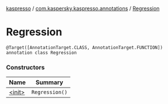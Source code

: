 [kaspresso](../../index.md) / [com.kaspersky.kaspresso.annotations](../index.md) / [Regression](./index.md)

# Regression

`@Target([AnnotationTarget.CLASS, AnnotationTarget.FUNCTION]) annotation class Regression`

### Constructors

| Name | Summary |
|---|---|
| [&lt;init&gt;](-init-.md) | `Regression()` |
